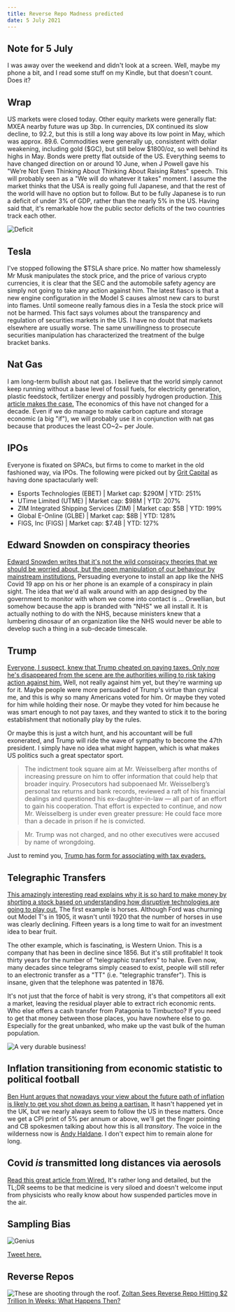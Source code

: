 ```yaml
---
title: Reverse Repo Madness predicted
date: 5 July 2021
---
```

## Note for 5 July 

I was away over the weekend and didn't look at a screen. Well, maybe my phone a bit, and I read some stuff on my Kindle, but that doesn't count. Does it?

## Wrap

US markets were closed today.
Other equity markets were generally flat: MXEA nearby future was up 3bp.
In currencies, DX continued its slow decline, to 92.2, but this is still a long way above its low point in May, which was approx. 89.6.
Commodities were generally up, consistent with dollar weakening, including gold ($GC), but still below $1800/oz, so well behind its highs in May.
Bonds were pretty flat outside of the US.
Everything seems to have changed direction on or around 10 June, when J Powell gave his "We’re Not Even Thinking About Thinking About Raising Rates" speech. 
This will probably seen as a "We will do whatever it takes" moment.
I assume the market thinks that the USA is really going full Japanese, and that the rest of the world will have no option but to follow. 
But to be fully Japanese is to run a deficit of under 3% of GDP, rather than the nearly 5% in the US.
Having said that, it's remarkable how the public sector deficits of the two countries track each other.


![Deficit](https://fred.stlouisfed.org/graph/fredgraph.png?g=Fe01) 

## Tesla

I've stopped following the $TSLA share price. No matter how shamelessly Mr Musk manipulates the stock price, and the price of various crypto currencies, it is clear that the SEC and the automobile safety agency are simply not going to take any action against him.
The latest fiasco is that a new engine configuration in the Model S causes almost new cars to burst into flames. 
Until someone really famous dies in a Tesla the stock price will not be harmed. 
This fact says volumes about the transparency and regulation of securities markets in the US. 
I have no doubt that markets elsewhere are usually worse.
The same unwillingness to prosecute securities manipulation has characterized the treatment of the bulge bracket banks.

## Nat Gas

I am long-term bullish about nat gas. I believe that the world simply cannot keep running without a base level of fossil fuels, for electricity generation, plastic feedstock, fertilizer energy and possibly hydrogen production. 
[This article makes the case.](https://www.forbes.com/sites/judeclemente/2021/07/01/as-us-temperatures-spike-so-does-the-need-for-natural-gas/?sh=44c231b92b6b)
The economics of this have not changed for a decade. 
Even if we do manage to make carbon capture and storage economic (a big "if"), we will probably use it in conjunction with nat gas because that produces the least CO~2~ per Joule.

## IPOs

Everyone is fixated on SPACs, but firms to come to market in the old fashioned way, via IPOs.
The following were picked out by [Grit Capital](https://gritcapital.substack.com/x) as having done spactacularly well:

-    Esports Technologies (EBET) | Market cap: $290M | YTD: 251%
-    UTime Limited (UTME) | Market cap: $98M | YTD: 207%
-    ZIM Integrated Shipping Services (ZIM) | Market cap: $5B | YTD: 199%
-    Global E-Online (GLBE) | Market cap: $8B | YTD: 128%
-    FIGS, Inc (FIGS) | Market cap: $7.4B | YTD: 127%

## Edward Snowden on conspiracy theories

[Edward Snowden writes that it's not the wild conspiracy theories that we should be worried about, but the open manipulation of our behaviour by mainstream institutions.](https://www.theguardian.com/commentisfree/2021/jul/01/edward-snowdon-conspiracy-theories-belief-powerlessness) 
Persuading everyone to install an app like the NHS Covid 19 app on his or her phone is an example of a conspiracy in plain sight.
The idea that we'd all walk around with an app designed by the government to monitor with whom we come into contact is ... Orwellian, but somehow because the app is branded with "NHS" we all install it. 
It is actually nothing to do with the NHS, because ministers knew that a lumbering dinosaur of an organization like the NHS would never be able to develop such a thing in a sub-decade timescale.

## Trump

[Everyone, I suspect, knew that Trump cheated on paying taxes. Only now he's disappeared from the scene are the authorities willing to risk taking action against him.](https://www.nytimes.com/2021/07/01/nyregion/allen-weisselberg-charged-trump-organization.html)
Well, not really against him yet, but they're warming up for it.
Maybe people were more persuaded of Trump's virtue than cynical me, and this is why so many Americans voted for him. Or maybe they voted for him while holding their nose. 
Or maybe they voted for him because he was smart enough to not pay taxes, and they wanted to stick it to the boring establishment that notionally play by the rules.

Or maybe this is just a witch hunt, and his accountant will be full exonerated, and Trump will ride the wave of sympathy to become the 47th president. 
I simply have no idea what might happen, which is what makes US politics such a great spectator sport.

> The indictment took square aim at Mr. Weisselberg after months of increasing pressure on him to offer information that could help that broader inquiry. Prosecutors had subpoenaed Mr. Weisselberg’s personal tax returns and bank records, reviewed a raft of his financial dealings and questioned his ex-daughter-in-law — all part of an effort to gain his cooperation. That effort is expected to continue, and now Mr. Weisselberg is under even greater pressure: He could face more than a decade in prison if he is convicted.

> Mr. Trump was not charged, and no other executives were accused by name of wrongdoing.

Just to remind you, [Trump has form for associating with tax evaders.](https://www.earnthenecklace.com/charles-kushner-facts-to-know-about-jared-kushners-father/#:~:text=Jared%20Kushner%20rarely%20talks%20about%20his%20father%2C%20and,and%20was%20sentenced%20to%20two%20years%20in%20prison.)

## Telegraphic Transfers

[This amazingly interesting read explains why it is so hard to make money by shorting a stock based on understanding how disruptive technologies are going to play out.](https://www.netinterest.co/p/the-long-slow-short?token=eyJ1c2VyX2lkIjoxMTAyMDI1LCJwb3N0X2lkIjozODMwOTgxMywiXyI6Ii8rREdaIiwiaWF0IjoxNjI1NDkzNTY5LCJleHAiOjE2MjU0OTcxNjksImlzcyI6InB1Yi00MzU1OSIsInN1YiI6InBvc3QtcmVhY3Rpb24ifQ.d2jIUAuM0unBWQ587DjETKT1tuDc9tyPDn6N8pEuFwk)
The first example is horses. Although Ford was churning out Model T's in 1905, it wasn't until 1920 that the number of horses in use was clearly declining. Fifteen years is a long time to wait for an investment idea to bear fruit. 

The other example, which is fascinating, is Western Union. This is a company that has been in decline since 1856. But it's still profitable! It took thirty years for the number of "telegraphic transfers" to halve. Even now, many decades since telegrams simply ceased to exist, people will still refer to an electronic transfer as a "TT" (i.e. "telegraphic transfer"). This is insane, given that the telephone was patented in 1876. 

It's not just that the force of habit is very strong, it's that competitors all exit a market, leaving the residual player able to extract rich economic rents. Who else offers a cash transfer from Patagonia to Timbuctoo? If you need to get that money between those places, you have nowhere else to go. Especially for the great unbanked, who make up the vast bulk of the human population.

![A very durable business!](https://cdn.substack.com/image/fetch/f_auto,q_auto:good,fl_progressive:steep/https%3A%2F%2Fbucketeer-e05bbc84-baa3-437e-9518-adb32be77984.s3.amazonaws.com%2Fpublic%2Fimages%2F9362585c-b668-4228-bbb5-2c2ce7371151_648x468.png)

## Inflation transitioning from economic statistic to political football

[Ben Hunt argues that nowadays your view about the future path of inflation is likely to get you shot down as being a partisan.](https://www.getrevue.co/profile/EpsilonTheory/issues/epsilon-theory-zeitgeist-the-political-autotuning-of-inflation-657168)
It hasn't happened yet in the UK, but we nearly always seem to follow the US in these matters.
Once we get a CPI print of 5% per annum or above, we'll get the finger pointing and CB spokesmen talking about how this is all _transitory_. 
The voice in the wilderness now is [Andy Haldane](https://www.theguardian.com/business/2021/jun/30/bank-of-englands-andy-haldane-warns-of-inflation-rises). I don't expect him to remain alone for long.

## Covid *is* transmitted long distances via aerosols

[Read this great article from Wired.](https://www.wired.com/story/the-teeny-tiny-scientific-screwup-that-helped-covid-kill/)
It's rather long and detailed, but the TL;DR seems to be that medicine is very siloed and doesn't welcome input from physicists who really know about how suspended particles move in the air.

## Sampling Bias

![Genius](https://pbs.twimg.com/media/E5Df_9oX0AMfdkT?format=jpg&name=small)

[Tweet here.](https://twitter.com/reiver/status/1409872982869217284?s=20)

## Reverse Repos

![These are shooting through the roof.](https://fred.stlouisfed.org/graph/fredgraph.png?g=FboJ)
[Zoltan Sees Reverse Repo Hitting $2 Trillion In Weeks: What Happens Then?](https://www.zerohedge.com/markets/zoltan-sees-reverse-repo-hitting-2-trillion-weeks-what-happens-then)
